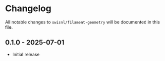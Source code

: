 # Changelog

All notable changes to `swisnl/filament-geometry` will be documented in this file.

## 0.1.0 - 2025-07-01

- Initial release
